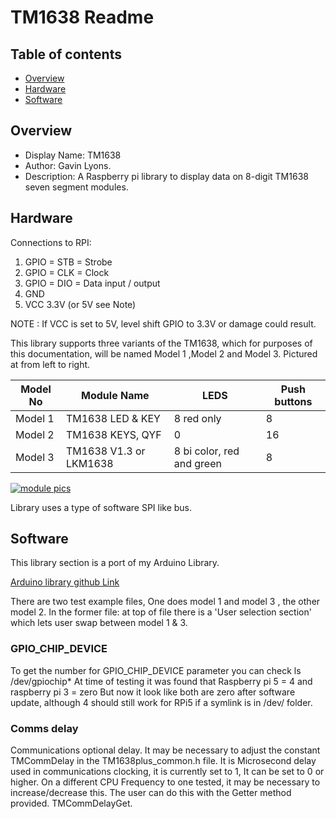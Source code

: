 # TM1638 Readme

## Table of contents

  * [Overview](#overview)
  * [Hardware](#hardware)
  * [Software](#software)

## Overview

* Display Name: TM1638
* Author: Gavin Lyons.
* Description: A Raspberry pi library to display data on 8-digit TM1638 seven segment modules.

## Hardware

Connections to RPI:

1. GPIO = STB = Strobe
2. GPIO  = CLK  = Clock
3. GPIO = DIO = Data input / output
4. GND
5. VCC 3.3V (or 5V see Note)

NOTE : If VCC is set to 5V, level shift GPIO to 3.3V or damage could result.

This library supports three variants of the TM1638,
which for purposes of this documentation,
will be named Model 1 ,Model 2 and Model 3.
Pictured at from left to right.

| Model No | Module Name | LEDS | Push buttons |
| ------ | ------ |  ------ | ------ |
| Model 1 | TM1638 LED & KEY | 8 red only | 8 |
| Model 2 | TM1638 KEYS, QYF  | 0 | 16 |
| Model 3 | TM1638 V1.3 or LKM1638  | 8 bi color,  red and green  | 8 |

[![ module pics ](https://github.com/gavinlyonsrepo/TM1638plus/blob/master/extra/images/tm16383.jpg)](https://github.com/gavinlyonsrepo/TM1638plus/blob/master/extra/images/tm16383.jpg)

Library uses a type of software SPI like bus.

## Software

This library section is a port of my Arduino Library.

[ Arduino library github Link ](https://github.com/gavinlyonsrepo/TM1638plus)

There are two test example files, One does model 1 and model 3 , the other model 2.
In the former file: at top of file there is a 'User selection section' which lets user swap between model 1 & 3.

### GPIO_CHIP_DEVICE

To get the number for GPIO_CHIP_DEVICE parameter you can check ls /dev/gpiochip*
At time of testing it was found that Raspberry pi 5 = 4 and raspberry pi 3 = zero 
But now it look like both are zero after software update, although 4 should still work for RPi5 
if a symlink is in /dev/ folder.

### Comms delay

Communications optional delay.
It may be necessary to adjust the constant  TMCommDelay in the TM1638plus_common.h file. It is Microsecond delay used in communications clocking, it is currently set to 1, 
It can be set to 0 or higher. On a different CPU Frequency to one tested, it may be necessary to increase/decrease this.
The user can do this with the Getter method provided. TMCommDelayGet.
